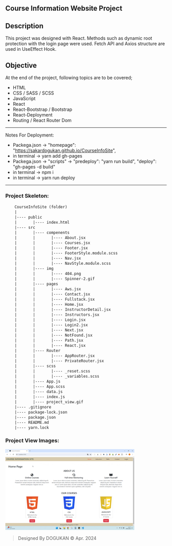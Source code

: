 ## Course Information Website Project

## Description
This project was designed with React. Methods such as dynamic root protection with the login page were used. Fetch API and Axios structure are used in UseEffect Hook.

## Objective
At the end of the project, following topics are to be covered;
* HTML
* CSS / SASS / SCSS
* JavaScript
* React
* React-Bootstrap / Bootstrap
* React-Deployment
* Routing / React Router Dom

------

Notes For Deployment:
- Packega.json -> "homepage": "https://sakardogukan.github.io/CourseInfoSite",
- in terminal   -> yarn add gh-pages
- Packega.json -> "scripts" ->
    "predeploy": "yarn run build",
    "deploy": "gh-pages -d build"
- in terminal  -> npm i
- in terminal -> yarn run deploy
-----

### Project Skeleton:

```
    CourseInfoSite (folder)
    |
    |---- public
    |       |---- index.html
    |---- src
    |       |---- compenents
    |       |       |---- About.jsx
    |       |       |---- Courses.jsx
    |       |       |---- Footer.jsx
    |       |       |---- FooterStyle.module.scss
    |       |       |---- Nav.jsx
    |       |       |---- NavStyle.module.scss
    |       |---- img
    |       |       |---- 404.png
    |       |       |---- Spinner-2.gif
    |       |---- pages
    |       |       |---- Aws.jsx
    |       |       |---- Contact.jsx
    |       |       |---- Fullstack.jsx
    |       |       |---- Home.jsx
    |       |       |---- InstructorDetail.jsx
    |       |       |---- Instructors.jsx
    |       |       |---- Login.jsx
    |       |       |---- Login2.jsx
    |       |       |---- Next.jsx
    |       |       |---- NotFound.jsx
    |       |       |---- Path.jsx
    |       |       |---- React.jsx
    |       |---- Router
    |       |       |---- AppRouter.jsx
    |       |       |---- PrivateRouter.jsx
    |       |---- scss
    |       |       |---- _reset.scss
    |       |       |---- _variables.scss
    |       |---- App.js
    |       |---- App.scss
    |       |---- data.js                                   
    |       |---- index.js                                   
    |       |---- project_view.gif
    |---- .gitignore
    |---- package-lock.json
    |---- package.json
    |---- README.md
    |---- yarn.lock
```

### Project View Images:

<img src="./src/project_view.gif" style="width:80%">

> Designed By DOGUKAN © Apr. 2024